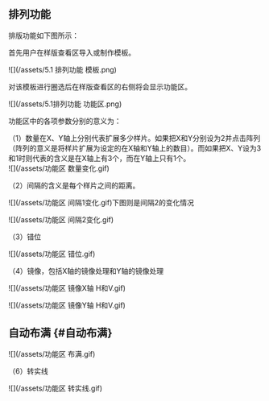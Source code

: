 ## 排列功能

排版功能如下图所示：

首先用户在样版查看区导入或制作模板。

![](/assets/5.1 排列功能 模板.png)

对该模板进行圈选后在样版查看区的右侧将会显示功能区。

![](/assets/5.1排列功能 功能区.png)

功能区中的各项参数分别的意义为：

（1）数量在X、Y轴上分别代表扩展多少样片。如果把X和Y分别设为2并点击阵列（阵列的意义是将样片扩展为设定的在X轴和Y轴上的数目）。而如果把X、Y设为3和1时则代表的含义是在X轴上有3个，而在Y轴上只有1个。  
![](/assets/功能区 数量变化.gif)

（2）间隔的含义是每个样片之间的距离。

![](/assets/功能区 间隔1变化.gif)下图则是间隔2的变化情况

![](/assets/功能区 间隔2变化.gif)

（3）错位

![](/assets/功能区 错位.gif)

（4）镜像，包括X轴的镜像处理和Y轴的镜像处理

![](/assets/功能区 镜像X轴 H和V.gif)

![](/assets/功能区 镜像Y轴 H和V.gif)

## 自动布满 {#自动布满}

![](/assets/功能区 布满.gif)

（6）转实线

![](/assets/功能区 转实线.gif)

